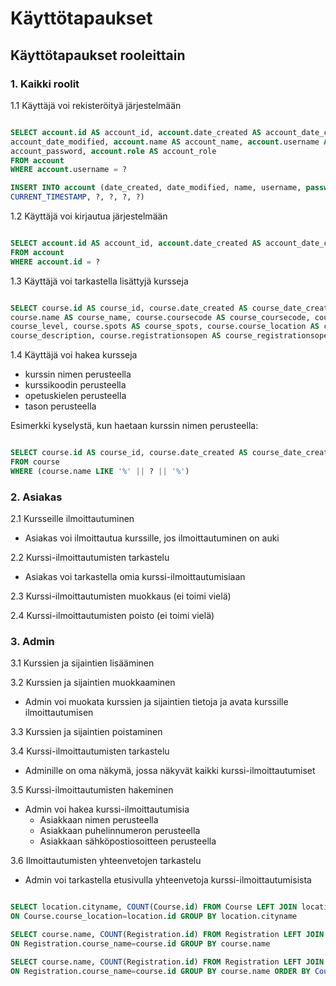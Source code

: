 # Käyttötapaukset

## Käyttötapaukset rooleittain

### 1. Kaikki roolit

1.1 Käyttäjä voi rekisteröityä järjestelmään

~~~~sql

SELECT account.id AS account_id, account.date_created AS account_date_created, account.date_modified AS
account_date_modified, account.name AS account_name, account.username AS account_username, account.password AS
account_password, account.role AS account_role 
FROM account 
WHERE account.username = ?

INSERT INTO account (date_created, date_modified, name, username, password, role) VALUES (CURRENT_TIMESTAMP, 
CURRENT_TIMESTAMP, ?, ?, ?, ?)

~~~~

1.2 Käyttäjä voi kirjautua järjestelmään

~~~~sql

SELECT account.id AS account_id, account.date_created AS account_date_created, account.date_modified AS account_date_modified, account.name AS account_name, account.username AS account_username, account.password AS account_password, account.role AS account_role 
FROM account 
WHERE account.id = ?

~~~~

1.3 Käyttäjä voi tarkastella lisättyjä kursseja

~~~~sql

SELECT course.id AS course_id, course.date_created AS course_date_created, course.date_modified AS course_date_modified,
course.name AS course_name, course.coursecode AS course_coursecode, course.language AS course_language, course.level AS
course_level, course.spots AS course_spots, course.course_location AS course_course_location, course.description AS
course_description, course.registrationsopen AS course_registrationsopen FROM course

~~~~

1.4 Käyttäjä voi hakea kursseja
  - kurssin nimen perusteella
  - kurssikoodin perusteella
  - opetuskielen perusteella
  - tason perusteella
  
Esimerkki kyselystä, kun haetaan kurssin nimen perusteella:

~~~~sql

SELECT course.id AS course_id, course.date_created AS course_date_created, course.date_modified AS course_date_modified, course.name AS course_name, course.coursecode AS course_coursecode, course.language AS course_language, course.level AS course_level, course.spots AS course_spots, course.course_location AS course_course_location, course.description AS course_description, course.registrationsopen AS course_registrationsopen 
FROM course 
WHERE (course.name LIKE '%' || ? || '%')

~~~~
  
### 2. Asiakas
  
2.1 Kursseille ilmoittautuminen

- Asiakas voi ilmoittautua kurssille, jos ilmoittautuminen on auki

2.2 Kurssi-ilmoittautumisten tarkastelu

- Asiakas voi tarkastella omia kurssi-ilmoittautumisiaan

2.3 Kurssi-ilmoittautumisten muokkaus (ei toimi vielä)

2.4 Kurssi-ilmoittautumisten poisto (ei toimi vielä)

### 3. Admin

3.1 Kurssien ja sijaintien lisääminen

3.2 Kurssien ja sijaintien muokkaaminen

- Admin voi muokata kurssien ja sijaintien tietoja ja avata kurssille ilmoittautumisen

3.3 Kurssien ja sijaintien poistaminen

3.4 Kurssi-ilmoittautumisten tarkastelu

- Adminille on oma näkymä, jossa näkyvät kaikki kurssi-ilmoittautumiset

3.5 Kurssi-ilmoittautumisten hakeminen

- Admin voi hakea kurssi-ilmoittautumisia
  - Asiakkaan nimen perusteella
  - Asiakkaan puhelinnumeron perusteella
  - Asiakkaan sähköpostiosoitteen perusteella

3.6 Ilmoittautumisten yhteenvetojen tarkastelu

- Admin voi tarkastella etusivulla yhteenvetoja kurssi-ilmoittautumisista

~~~~sql

SELECT location.cityname, COUNT(Course.id) FROM Course LEFT JOIN location 
ON Course.course_location=location.id GROUP BY location.cityname

SELECT course.name, COUNT(Registration.id) FROM Registration LEFT JOIN course 
ON Registration.course_name=course.id GROUP BY course.name

SELECT course.name, COUNT(Registration.id) FROM Registration LEFT JOIN course 
ON Registration.course_name=course.id GROUP BY course.name ORDER BY Count(Registration.id) DESC LIMIT 3

~~~~
